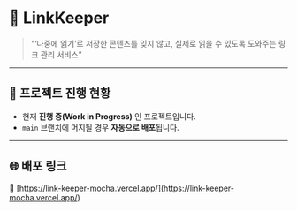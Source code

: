 # 📌 LinkKeeper

> “‘나중에 읽기’로 저장한 콘텐츠를 잊지 않고, 실제로 읽을 수 있도록 도와주는 링크 관리 서비스”

---

## 🚧 프로젝트 진행 현황
- 현재 **진행 중(Work in Progress)** 인 프로젝트입니다.  
- `main` 브랜치에 머지될 경우 **자동으로 배포**됩니다.  

---

## 🌐 배포 링크
🔗 [https://link-keeper-mocha.vercel.app/](https://link-keeper-mocha.vercel.app/)

